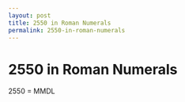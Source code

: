 ```yaml
---
layout: post
title: 2550 in Roman Numerals
permalink: 2550-in-roman-numerals
---
```


# 2550 in Roman Numerals

2550 = MMDL
